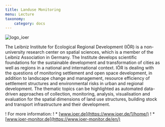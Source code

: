 ```yaml
---
title: Landuse Monitoring
menu: Lecture
taxonomy:
    category: docs
---
```

![logo_ioer](https://www.ioer.de/fileadmin/internet/responsive/logo-ioer-en.svg)

The Leibniz Institute for Ecological Regional Development (IÖR) is a non-university research center on spatial sciences, which is a member of the Leibniz Association in Germany. The Institute develops scientific foundations for the sustainable development and transformation of cities as well as regions in a national and international context. IÖR is dealing with the questions of monitoring settlement and open space development, in addition to landscape change and management, resource efficiency of settlement structures and environmental risks in urban and regional development. The thematic topics can be highlighted as automated data-driven approaches of collection, monitoring, analysis, visualisation and evaluation for the spatial dimensions of land use structures, building stock and transport infrastructure and their development.</p>

! For more information:
! * [www.ioer.de](https://www.ioer.de/1/home/)
! * [www.ioer-monitor.de](https://www.ioer-monitor.de/en/)
